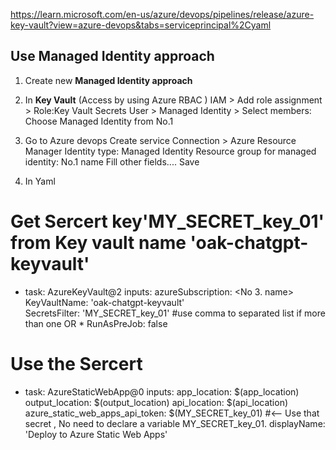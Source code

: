 
https://learn.microsoft.com/en-us/azure/devops/pipelines/release/azure-key-vault?view=azure-devops&tabs=serviceprincipal%2Cyaml
## Use Managed Identity approach

1. Create new **Managed Identity approach**

2. In **Key Vault** (Access by using Azure RBAC )
   IAM > Add role assignment > Role:Key Vault Secrets User > Managed Identity > Select members: Choose Managed Identity from No.1
	
3. Go to Azure devops
  Create service Connection > Azure Resource Manager 
      Identity type: Managed Identity
	  Resource group for managed identity: No.1 name
	  Fill other fields....
	  Save
	  
4. In Yaml

  # Get Sercert key'MY_SECRET_key_01' from Key vault name 'oak-chatgpt-keyvault'
  - task: AzureKeyVault@2
    inputs:
      azureSubscription: <No 3. name> 
      KeyVaultName: 'oak-chatgpt-keyvault'  
      SecretsFilter: 'MY_SECRET_key_01' #use comma to separated list if more than one OR *
      RunAsPreJob: false

 # Use the Sercert 
 - task: AzureStaticWebApp@0
    inputs:
      app_location: $(app_location)
      output_location: $(output_location)
      api_location: $(api_location)
      azure_static_web_apps_api_token: $(MY_SECRET_key_01) #<-- Use that secret , No need to declare a variable MY_SECRET_key_01.
    displayName: 'Deploy to Azure Static Web Apps'